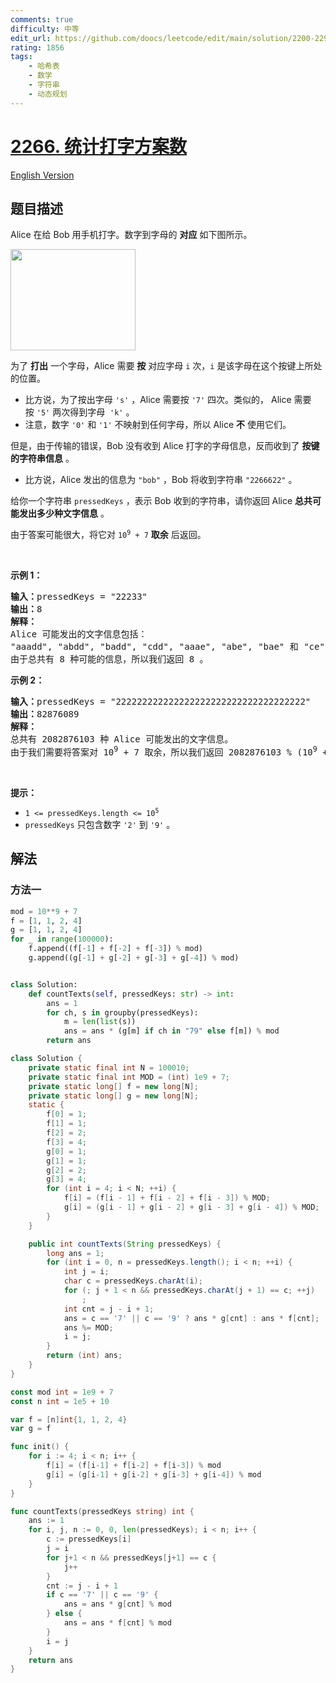 ```yaml
---
comments: true
difficulty: 中等
edit_url: https://github.com/doocs/leetcode/edit/main/solution/2200-2299/2266.Count%20Number%20of%20Texts/README.md
rating: 1856
tags:
    - 哈希表
    - 数学
    - 字符串
    - 动态规划
---
```


# [2266. 统计打字方案数](https://leetcode.cn/problems/count-number-of-texts)

[English Version](/solution/2200-2299/2266.Count%20Number%20of%20Texts/README_EN.md)

## 题目描述

<!-- 这里写题目描述 -->

<p>Alice 在给 Bob 用手机打字。数字到字母的 <strong>对应</strong>&nbsp;如下图所示。</p>

<p><img alt="" src="https://fastly.jsdelivr.net/gh/doocs/leetcode@main/solution/2200-2299/2266.Count%20Number%20of%20Texts/images/1200px-telephone-keypad2svg.png" style="width: 200px; height: 162px;"></p>

<p>为了 <strong>打出</strong>&nbsp;一个字母，Alice 需要 <strong>按</strong>&nbsp;对应字母 <code>i</code>&nbsp;次，<code>i</code>&nbsp;是该字母在这个按键上所处的位置。</p>

<ul>
	<li>比方说，为了按出字母&nbsp;<code>'s'</code>&nbsp;，Alice 需要按&nbsp;<code>'7'</code>&nbsp;四次。类似的， Alice 需要按&nbsp;<code>'5'</code>&nbsp;两次得到字母&nbsp;&nbsp;<code>'k'</code>&nbsp;。</li>
	<li>注意，数字&nbsp;<code>'0'</code> 和&nbsp;<code>'1'</code>&nbsp;不映射到任何字母，所以&nbsp;Alice <strong>不</strong>&nbsp;使用它们。</li>
</ul>

<p>但是，由于传输的错误，Bob 没有收到 Alice 打字的字母信息，反而收到了 <strong>按键的字符串信息</strong>&nbsp;。</p>

<ul>
	<li>比方说，Alice 发出的信息为&nbsp;<code>"bob"</code>&nbsp;，Bob 将收到字符串&nbsp;<code>"2266622"</code>&nbsp;。</li>
</ul>

<p>给你一个字符串&nbsp;<code>pressedKeys</code>&nbsp;，表示 Bob 收到的字符串，请你返回 Alice <strong>总共可能发出多少种文字信息</strong>&nbsp;。</p>

<p>由于答案可能很大，将它对&nbsp;<code>10<sup>9</sup> + 7</code>&nbsp;<strong>取余</strong> 后返回。</p>

<p>&nbsp;</p>

<p><strong>示例 1：</strong></p>

<pre><b>输入：</b>pressedKeys = "22233"
<b>输出：</b>8
<strong>解释：</strong>
Alice 可能发出的文字信息包括：
"aaadd", "abdd", "badd", "cdd", "aaae", "abe", "bae" 和 "ce" 。
由于总共有 8 种可能的信息，所以我们返回 8 。
</pre>

<p><strong>示例 2：</strong></p>

<pre><b>输入：</b>pressedKeys = "222222222222222222222222222222222222"
<b>输出：</b>82876089
<strong>解释：</strong>
总共有 2082876103 种 Alice 可能发出的文字信息。
由于我们需要将答案对 10<sup>9</sup> + 7 取余，所以我们返回 2082876103 % (10<sup>9</sup> + 7) = 82876089 。
</pre>

<p>&nbsp;</p>

<p><strong>提示：</strong></p>

<ul>
	<li><code>1 &lt;= pressedKeys.length &lt;= 10<sup>5</sup></code></li>
	<li><code>pressedKeys</code> 只包含数字&nbsp;<code>'2'</code>&nbsp;到&nbsp;<code>'9'</code>&nbsp;。</li>
</ul>

## 解法

### 方法一

<!-- tabs:start -->

```python
mod = 10**9 + 7
f = [1, 1, 2, 4]
g = [1, 1, 2, 4]
for _ in range(100000):
    f.append((f[-1] + f[-2] + f[-3]) % mod)
    g.append((g[-1] + g[-2] + g[-3] + g[-4]) % mod)


class Solution:
    def countTexts(self, pressedKeys: str) -> int:
        ans = 1
        for ch, s in groupby(pressedKeys):
            m = len(list(s))
            ans = ans * (g[m] if ch in "79" else f[m]) % mod
        return ans
```

```java
class Solution {
    private static final int N = 100010;
    private static final int MOD = (int) 1e9 + 7;
    private static long[] f = new long[N];
    private static long[] g = new long[N];
    static {
        f[0] = 1;
        f[1] = 1;
        f[2] = 2;
        f[3] = 4;
        g[0] = 1;
        g[1] = 1;
        g[2] = 2;
        g[3] = 4;
        for (int i = 4; i < N; ++i) {
            f[i] = (f[i - 1] + f[i - 2] + f[i - 3]) % MOD;
            g[i] = (g[i - 1] + g[i - 2] + g[i - 3] + g[i - 4]) % MOD;
        }
    }

    public int countTexts(String pressedKeys) {
        long ans = 1;
        for (int i = 0, n = pressedKeys.length(); i < n; ++i) {
            int j = i;
            char c = pressedKeys.charAt(i);
            for (; j + 1 < n && pressedKeys.charAt(j + 1) == c; ++j)
                ;
            int cnt = j - i + 1;
            ans = c == '7' || c == '9' ? ans * g[cnt] : ans * f[cnt];
            ans %= MOD;
            i = j;
        }
        return (int) ans;
    }
}
```

```go
const mod int = 1e9 + 7
const n int = 1e5 + 10

var f = [n]int{1, 1, 2, 4}
var g = f

func init() {
	for i := 4; i < n; i++ {
		f[i] = (f[i-1] + f[i-2] + f[i-3]) % mod
		g[i] = (g[i-1] + g[i-2] + g[i-3] + g[i-4]) % mod
	}
}

func countTexts(pressedKeys string) int {
	ans := 1
	for i, j, n := 0, 0, len(pressedKeys); i < n; i++ {
		c := pressedKeys[i]
		j = i
		for j+1 < n && pressedKeys[j+1] == c {
			j++
		}
		cnt := j - i + 1
		if c == '7' || c == '9' {
			ans = ans * g[cnt] % mod
		} else {
			ans = ans * f[cnt] % mod
		}
		i = j
	}
	return ans
}
```

<!-- tabs:end -->

<!-- end -->
